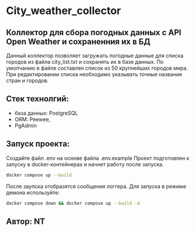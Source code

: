 # City_weather_collector
## Коллектор для сбора погодных данных с API Open Weather и сохраненния их в БД
Данный коллектор позволяет загружать погодные данные для списка городов из файла city_list.txt и сохранять их в базе данных.
По умолчанию в файле составлен список из 50 крупнейших городов мира. При редактировании списка необходимо указывать точные названия стран и городов.
## Стек технолгий:
- база данных: PostgreSQL
- ORM: Peewee,
- PgAdmin
## Запуск проекта:
Создайте файл .env на основе файла .env.example
Проект подготовлен к запуску в docker-контейнерах и начнет работу после запуска.
~~~bash
docker compose up --build
~~~
После заупска отобразятся сообщения логгера.
Для запуска в режиме демона используйте:
~~~bash
docker compose down && docker compose up --build -d
~~~
## Автор: NT
